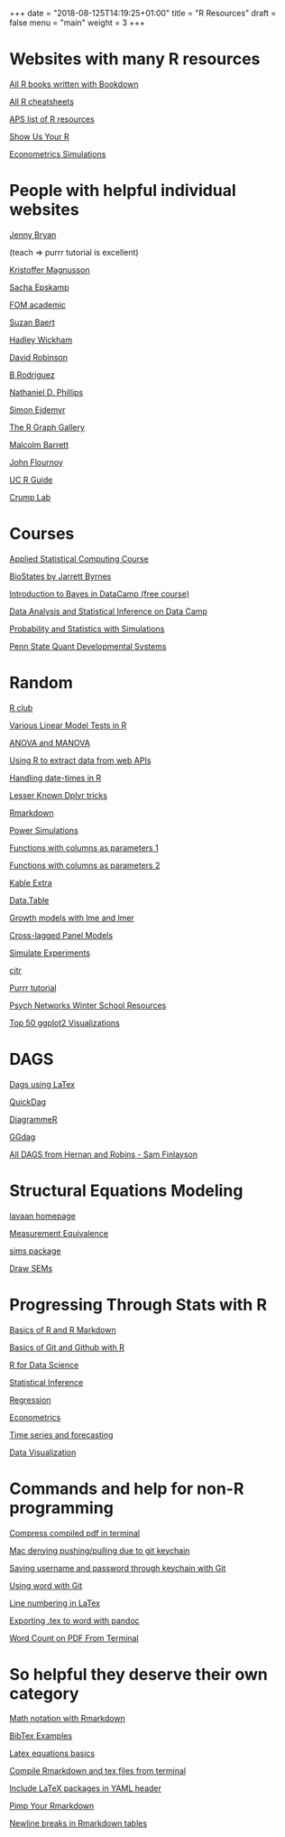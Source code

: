+++
date = "2018-08-125T14:19:25+01:00"
title = "R Resources"
draft = false
menu = "main"
weight = 3
+++

# Websites with many R resources

[All R books written with Bookdown](https://bookdown.org)

[All R cheatsheets](https://www.rstudio.com/resources/cheatsheets/)

[APS list of R resources](https://www.psychologicalscience.org/observer/learning-to-work-with-r)

[Show Us Your R](http://www.flutterbys.com.au/stats/index.html)

[Econometrics Simulations](http://www.econometricsbysimulation.com/2012/10/using-simulations-to-maximize.html)

# People with helpful individual websites

[Jenny Bryan](https://jennybryan.org)  

(teach => purrr tutorial is excellent)

[Kristoffer Magnusson](https://rpsychologist.com)

[Sacha Epskamp](http://sachaepskamp.com)

[FOM academic](https://data-se.netlify.com)

[Suzan Baert](https://suzan.rbind.io)

[Hadley Wickham](http://hadley.nz/index.html)

[David Robinson](http://varianceexplained.org)

[B Rodriguez](https://b-rodrigues.github.io/fput/)

[Nathaniel D. Phillips](https://bookdown.org/ndphillips/YaRrr/)

[Simon Ejdemyr](https://sejdemyr.github.io)

[The R Graph Gallery](https://www.r-graph-gallery.com/all-graphs/)

[Malcolm Barrett](https://malco.io)

[John Flournoy](https://jflournoy.github.io)

[UC R Guide](http://uc-r.github.io/introduction)

[Crump Lab](https://crumplab.github.io/Courses.html)

# Courses

[Applied Statistical Computing Course](http://had.co.nz/stat480.1.html)

[BioStates by Jarrett Byrnes](https://biol607.github.io/index.html)

[Introduction to Bayes in DataCamp (free course)](https://www.datacamp.com/community/open-courses/beginning-bayes-in-r)

[Data Analysis and Statistical Inference on Data Camp](https://www.datacamp.com/community/open-courses/statistical-inference-and-data-analysis)

[Probability and Statistics with Simulations](https://github.com/jrgant/prob-stats)

[Penn State Quant Developmental Systems](https://quantdev.ssri.psu.edu/resources)

# Random

[R club](https://blogs.uoregon.edu/rclub/)

[Various Linear Model Tests in R](https://www.zoology.ubc.ca/~schluter/R/fit-model/)

[ANOVA and MANOVA](https://www.statmethods.net/stats/anova.html)

[Using R to extract data from web APIs](https://tclavelle.github.io/blog/r_and_apis/)

[Handling date-times in R](http://biostat.mc.vanderbilt.edu/wiki/pub/Main/ColeBeck/datestimes.pdf)

[Lesser Known Dplyr tricks](https://www.brodrigues.co/blog/2017-02-17-lesser_known_tricks/)

[Rmarkdown](http://www.stat.cmu.edu/~cshalizi/rmarkdown/)

[Power Simulations](https://github.com/jessiesunpsych/power-simulations)

[Functions with columns as parameters 1](https://stackoverflow.com/questions/47494975/passing-column-name-as-parameter-to-a-function-using-dplyr)

[Functions with columns as parameters 2](https://www.brodrigues.co/blog/2016-07-18-data-frame-columns-as-arguments-to-dplyr-functions/)

[Kable Extra](http://haozhu233.github.io/kableExtra/awesome_table_in_html.html)

[Data.Table](https://github.com/Rdatatable/data.table/wiki/Getting-started)

[Growth models with lme and lmer](http://rpsychologist.com/r-guide-longitudinal-lme-lmer)

[Cross-lagged Panel Models](https://threadreaderapp.com/thread/1073313224446009345.html)

[Simulate Experiments](https://debruine.github.io/faux/index.html)

[citr](https://github.com/jrgant/citr)

[Purrr tutorial](https://emoriebeck.github.io/R-tutorials/purrr/)

[Psych Networks Winter School Resources](https://osf.io/2emja/)

[Top 50 ggplot2 Visualizations](http://r-statistics.co/Top50-Ggplot2-Visualizations-MasterList-R-Code.html)

# DAGS

[Dags using LaTex](https://github.com/jrgant/causalgraphs_latex/blob/master/graphical-models-causal.pdf)

[QuickDag](https://github.com/jrgant/quickdag)

[DiagrammeR](https://rich-iannone.github.io/DiagrammeR/)

[GGdag](https://ggdag.netlify.com)

[All DAGS from Hernan and Robins - Sam Finlayson](https://sgfin.github.io/2019/06/19/Causal-Inference-Book-All-DAGs/)

# Structural Equations Modeling

[lavaan homepage](http://lavaan.ugent.be)

[Measurement Equivalence](https://groups.google.com/forum/#!topic/lavaan/oKwP0_6-i1g)

[sims package](https://github.com/osofr/simcausal)

[Draw SEMs](https://www.draw.io/)

# Progressing Through Stats with R

[Basics of R and R Markdown](https://ismayc.github.io/rbasics-book/index.html)

[Basics of Git and Github with R](https://happygitwithr.com)

[R for Data Science](https://r4ds.had.co.nz)

[Statistical Inference](https://leanpub.com/LittleInferenceBook/read)

[Regression](https://leanpub.com/regmods/read)

[Econometrics](https://bookdown.org/ccolonescu/RPoE4/)

[Time series and forecasting](https://otexts.org/fpp2/)

[Data Visualization](https://serialmentor.com/dataviz/)

# Commands and help for non-R programming

[Compress compiled pdf in terminal](https://raw.githubusercontent.com/Cdishop/alumn/master/newsletter/compress_pdf_syntax.txt)

[Mac denying pushing/pulling due to git keychain](https://stackoverflow.com/questions/33636467/unable-to-click-always-allow-on-git-credential-osxkeychain-popup)

[Saving username and password through keychain with Git](https://help.github.com/articles/caching-your-github-password-in-git/)

[Using word with Git](http://blog.martinfenner.org/2014/08/25/using-microsoft-word-with-git/)

[Line numbering in LaTex](https://tex.stackexchange.com/questions/16010/number-every-line-of-pages)

[Exporting .tex to word with pandoc](https://jabranham.com/blog/2016/11/using-pandoc-export-to-word/)

[Word Count on PDF From Terminal](https://apple.stackexchange.com/questions/252362/how-do-i-count-words-in-a-pdf-file-on-os-x)

# So helpful they deserve their own category

[Math notation with Rmarkdown](https://www.calvin.edu/~rpruim/courses/s341/S17/from-class/MathinRmd.html)

[BibTex Examples](https://www.verbosus.com/bibtex-style-examples.html)

[Latex equations basics](http://moser-isi.ethz.ch/docs/typeset_equations.pdf)

[Compile Rmarkdown and tex files from terminal](https://tex.stackexchange.com/questions/132704/how-to-build-knitr-document-from-the-command-line)

[Include LaTeX packages in YAML header](https://tex.stackexchange.com/questions/171711/how-to-include-latex-package-in-r-markdown)

[Pimp Your Rmarkdown](https://holtzy.github.io/Pimp-my-rmd/#references)

[Newline breaks in Rmarkdown tables](https://haozhu233.github.io/kableExtra/best_practice_for_newline_in_latex_table.pdf)



